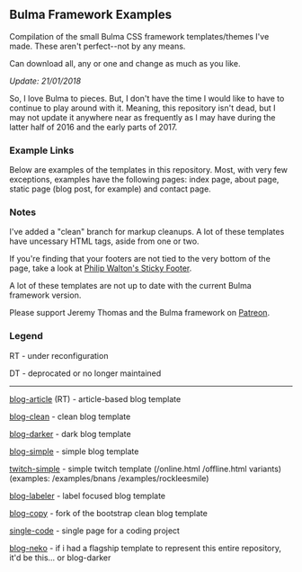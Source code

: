 ## Bulma Framework Examples

Compilation of the small Bulma CSS framework templates/themes I've made. These aren't perfect--not by any means.

Can download all, any or one and change as much as you like.

_Update: 21/01/2018_

So, I love Bulma to pieces. But, I don't have the time I would like to have to continue to play around with it. Meaning, this repository isn't dead, but I may not update it anywhere near as frequently as I may have during the latter half of 2016 and the early parts of 2017.

### Example Links

Below are examples of the templates in this repository. Most, with very few exceptions, examples have the following pages: index page, about page, static page (blog post, for example) and contact page.

### Notes

I've added a "clean" branch for markup cleanups. A lot of these templates have uncessary HTML tags, aside from one or two.

If you're finding that your footers are not tied to the very bottom of the page, take a look at [Philip Walton's Sticky Footer](https://philipwalton.github.io/solved-by-flexbox/demos/sticky-footer/).

A lot of these templates are not up to date with the current Bulma framework version. 

Please support Jeremy Thomas and the Bulma framework on [Patreon](https://www.patreon.com/jgthms).

### Legend

RT - under reconfiguration

DT - deprocated or no longer maintained

---

[blog-article](https://plasticneko.github.io/bulma-blog-article/) (RT) - article-based blog template

[blog-clean](https://plasticneko.github.io/bulma-blog-clean/) - clean blog template

[blog-darker](https://plasticneko.github.io/bulma-blog-darker/) - dark blog template

[blog-simple](https://plasticneko.github.io/bulma-blog-simple/) - simple blog template

[twitch-simple](https://plasticneko.github.io/bulma-twitch-simple/online.html) - simple twitch template (/online.html /offline.html variants) (examples: /examples/bnans /examples/rockleesmile)

[blog-labeler](https://plasticneko.github.io/bulma-blog-labeler/) - label focused blog template

[blog-copy](https://plasticneko.github.io/bulma-blog-copy/) - fork of the bootstrap clean blog template

[single-code](https://plasticneko.github.io/bulma-single-code/) - single page for a coding project

[blog-neko](https://plasticneko.github.io/bulma-blog-neko/) - if i had a flagship template to represent this entire repository, it'd be this... or blog-darker